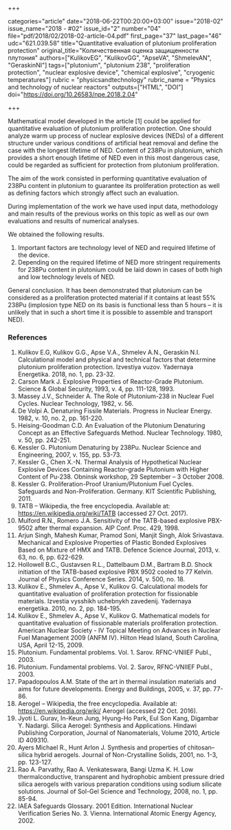 +++

categories="article"
date="2018-06-22T00:20:00+03:00"
issue="2018-02"
issue_name="2018 - #02"
issue_id="2"
number="04"
file="pdf/2018/02/2018-02-article-04.pdf"
first_page="37"
last_page="46"
udc="621.039.58"
title="Quantitative evaluation of plutonium proliferation protection"
original_title="Количественная оценка защищенности плутония"
authors=["KulikovEG", "KulikovGG", "ApseVA", "ShmelevAN", "GeraskinNI"]
tags=["plutonium", "plutonium 238", "proliferation protection", "nuclear explosive device", "chemical explosive", "cryogenic temperatures"]
rubric = "physicsandtechnology"
rubric_name = "Physics and technology of nuclear reactors"
outputs=["HTML", "DOI"]
doi="https://doi.org/10.26583/npe.2018.2.04"

+++

Mathematical model developed in the article [1] could be applied for quantitative evaluation of plutonium proliferation protection. One should analyze warm up process of nuclear explosive devices (NEDs) of a different structure under various conditions of artificial heat removal and define the case with the longest lifetime of NED. Content of 238Pu in plutonium, which provides a short enough lifetime of NED even in this most dangerous case, could be regarded as sufficient for protection from plutonium proliferation.

The aim of the work consisted in performing quantitative evaluation of 238Pu content in plutonium to guarantee its proliferation protection as well as defining factors which strongly affect such an evaluation.

During implementation of the work we have used input data, methodology and main results of the previous works on this topic as well as our own evaluations and results of numerical analyses.

We obtained the following results.
1. Important factors are technology level of NED and required lifetime of the device.
2. Depending on the required lifetime of NED more stringent requirements for 238Pu content in plutonium could be laid down in cases of both high and low technology levels of NED.

General conclusion. It has been demonstrated that plutonium can be considered as a proliferation protected material if it contains at least 55% 238Pu (implosion type NED on its basis is functional less than 5 hours – it is unlikely that in such a short time it is possible to assemble and transport NED).

### References

1. Kulikov E.G, Kulikov G.G., Apse V.A., Shmelev A.N., Geraskin N.I. Calculational model and physical and technical factors that determine plutonium proliferation protection. Izvestiya vuzov. Yadernaya Energetika. 2018, no. 1, pp. 23-32.
2. Carson Mark J. Explosive Properties of Reactor-Grade Plutonium. Science & Global Security, 1993, v. 4, pp. 111-128, 1993.
3. Massey J.V., Schneider A. The Role of Plutonium-238 in Nuclear Fuel Cycles. Nuclear Technology, 1982, v. 56.
4. De Volpi A. Denaturing Fissile Materials. Progress in Nuclear Energy. 1982, v. 10, no. 2, pp. 161-220.
5. Heising-Goodman C.D. An Evaluation of the Plutonium Denaturing Concept as an Effective Safeguards Method. Nuclear Technology. 1980, v. 50, pp. 242-251.
6. Kessler G. Plutonium Denaturing by 238Pu. Nuclear Science and Engineering, 2007, v. 155, pp. 53-73.
7. Kessler G., Chen X.-N. Thermal Analysis of Hypothetical Nuclear Explosive Devices Containing Reactor-grade Plutonium with Higher Content of Pu-238. Obninsk workshop, 29 September – 3 October 2008.
8. Kessler G. Proliferation-Proof Uranium/Plutonium Fuel Cycles. Safeguards and Non-Proliferation. Germany. KIT Scientific Publishing, 2011.
9. TATB – Wikipedia, the free encyclopedia. Available at: https://en.wikipedia.org/wiki/TATB (accessed 27 Oct. 2017).
10. Mulford R.N., Romero J.A. Sensitivity of the TATB-based explosive PBX-9502 after thermal expansion. AIP Conf. Proc. 429, 1998.
11. Arjun Singh, Mahesh Kumar, Pramod Soni, Manjit Singh, Alok Srivastava. Mechanical and Explosive Properties of Plastic Bonded Explosives Based on Mixture of HMX and TATB. Defence Science Journal, 2013, v. 63, no. 6, pp. 622-629.
12. Hollowell B.C., Gustavsen R.L., Dattelbaum D.M., Bartram B.D. Shock initiation of the TATB-based explosive PBX 9502 cooled to 77 Kelvin. Journal of Physics Conference Series. 2014, v. 500, no. 18.
13. Kulikov E., Shmelev А., Apse V., Kulikov G. Calculational models for quantitative evaluation of proliferation protection for fissionable materials. Izvestia vysshikh uchebnykh zavedenij. Yadernaya energetika. 2010, no. 2, pp. 184-195.
14. Kulikov E., Shmelev A., Apse V., Kulikov G. Mathematical models for quantitative evaluation of fissionable materials proliferation protection. American Nuclear Society - IV Topical Meeting on Advances in Nuclear Fuel Management 2009 (ANFM IV). Hilton Head Island, South Carolina, USA, April 12-15, 2009.
15. Plutonium. Fundamental problems. Vol. 1. Sarov. RFNC-VNIIEF Publ., 2003.
16. Plutonium. Fundamental problems. Vol. 2. Sarov, RFNC-VNIIEF Publ., 2003.
17. Papadopoulos A.M. State of the art in thermal insulation materials and aims for future developments. Energy and Buildings, 2005, v. 37, pp. 77-86.
18. Aerogel – Wikipedia, the free encyclopedia. Available at: https://en.wikipedia.org/wiki/ Aerogel (accessed 22 Oct. 2016).
19. Jyoti L. Gurav, In-Keun Jung, Hyung-Ho Park, Eul Son Kang, Digambar Y. Nadargi. Silica Aerogel: Synthesis and Applications. Hindawi Publishing Corporation, Journal of Nanomaterials, Volume 2010, Article ID 409310.
20. Ayers Michael R., Hunt Arlon J. Synthesis and properties of chitosan–silica hybrid aerogels. Journal of Non-Crystalline Solids, 2001, no. 1-3, pp. 123-127.
21. Rao A. Parvathy, Rao A. Venkateswara, Bangi Uzma K. H. Low thermalconductive, transparent and hydrophobic ambient pressure dried silica aerogels with various preparation conditions using sodium silicate solutions. Journal of Sol-Gel Science and Technology, 2008, no. 1, pp. 85-94.
22. IAEA Safeguards Glossary. 2001 Edition. International Nuclear Verification Series No. 3. Vienna. International Atomic Energy Agency, 2002.